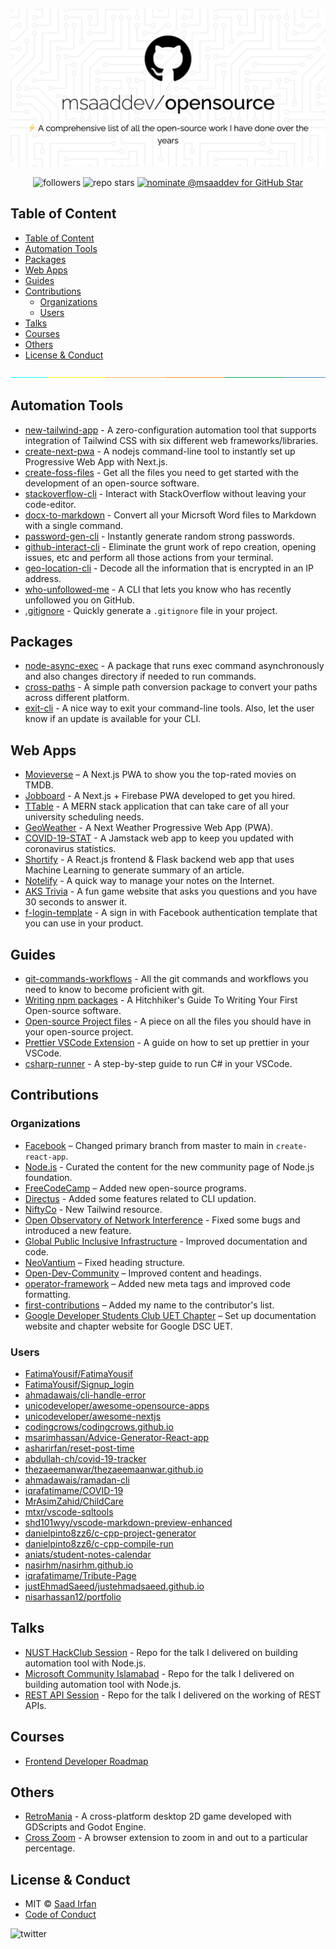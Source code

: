 ![opensource](assets/opensource.jpeg)

<div align="center">
	<img src="https://img.shields.io/github/followers/msaaddev?color=fad000&label=GitHub%20Followers&style=for-the-badge" alt="followers" />
	<img src="https://img.shields.io/github/stars/msaaddev?color=fad000&label=total%20repo%20stars&style=for-the-badge" alt="repo stars" />
	<a href="https://stars.github.com/nominate/">
		<img src="https://img.shields.io/badge/GitHub%20Star-Nominate%20%40msaaddev-fad000?style=for-the-badge" alt="nominate @msaaddev for GitHub Star" />
	</a>
</div>

## Table of Content
- [Table of Content](#table-of-content)
- [Automation Tools](#automation-tools)
- [Packages](#packages)
- [Web Apps](#web-apps)
- [Guides](#guides)
- [Contributions](#contributions)
	- [Organizations](#organizations)
	- [Users](#users)
- [Talks](#talks)
- [Courses](#courses)
- [Others](#others)
- [License & Conduct](#license--conduct)

![separator](assets/separate.jpeg)

## Automation Tools

- [new-tailwind-app](https://github.com/msaaddev/new-tailwind-app) - A zero-configuration automation tool that supports integration of Tailwind CSS with six different web frameworks/libraries.
- [create-next-pwa](https://github.com/msaaddev/create-next-pwa) - A nodejs command-line tool to instantly set up Progressive Web App with Next.js.
- [create-foss-files](https://github.com/msaaddev/create-foss-files) - Get all the files you need to get started with the development of an open-source software.
- [stackoverflow-cli](https://github.com/msaaddev/stackoverflow-cli) - Interact with StackOverflow without leaving your code-editor.
- [docx-to-markdown](https://github.com/msaaddev/docx-to-markdown) - Convert all your Micrsoft Word files to Markdown with a single command.
- [password-gen-cli](https://github.com/msaaddev/password-gen-cli) - Instantly generate random strong passwords.
- [github-interact-cli](https://github.com/msaaddev/github-interact-cli) - Eliminate the grunt work of repo creation, opening issues, etc and perform all those actions from your terminal.
- [geo-location-cli](https://github.com/msaaddev/geo-location-cli) - Decode all the information that is encrypted in an IP address.
- [who-unfollowed-me](https://github.com/msaaddev/who-unfollowed-me) - A CLI that lets you know who has recently unfollowed you on GitHub.
- [.gitignore](https://github.com/msaaddev/gitignore) - Quickly generate a `.gitignore` file in your project.

## Packages

- [node-async-exec](https://github.com/msaaddev/node-async-exec) - A package that runs exec command asynchronously and also changes directory if needed to run commands.
- [cross-paths](https://github.com/msaaddev/cross-paths) - A simple path conversion package to convert your paths across different platform.
- [exit-cli](https://github.com/msaaddev/exit-cli) - A nice way to exit your command-line tools. Also, let the user know if an update is available for your CLI.

## Web Apps

- [Movieverse](https://github.com/msaaddev/movieverse) – A Next.js PWA to show you the top-rated movies on TMDB.
- [Jobboard](https://github.com/msaaddev/jobboard) - A Next.js + Firebase PWA developed to get you hired.
- [TTable](https://github.com/msaaddev/TTable) - A MERN stack application that can take care of all your university scheduling needs.
- [GeoWeather](https://github.com/msaaddev/nextjs-weather-pwa) - A Next Weather Progressive Web App (PWA).
- [COVID-19-STAT](https://github.com/msaaddev/COVID-19-STAT) - A Jamstack web app to keep you updated with coronavirus statistics.
- [Shortify](https://github.com/msaaddev/Shortify) - A React.js frontend & Flask backend web app that uses Machine Learning to generate summary of an article.
- [Notelify](https://github.com/msaaddev/Notelify) - A quick way to manage your notes on the Internet.
- [AKS Trivia](https://github.com/msaaddev/aks-trivia) - A fun game website that asks you questions and you have 30 seconds to answer it.
- [f-login-template](https://github.com/msaaddev/f-login-template) - A sign in with Facebook authentication template that you can use in your product.

## Guides

- [git-commands-workflows](https://github.com/msaaddev/git-commands-workflows) - All the git commands and workflows you need to know to become proficient with git.
- [Writing npm packages](https://dev.to/msaaddev/hitchhiker-s-guide-to-writing-your-first-open-source-software-dh0) - A Hitchhiker's Guide To Writing Your First Open-source software.
- [Open-source Project files](https://dev.to/msaaddev/files-every-open-source-project-must-have-2mmm) - A piece on all the files you should have in your open-source project.
- [Prettier VSCode Extension](https://dev.to/msaaddev/make-your-code-look-pretty-prettier-591g) - A guide on how to set up prettier in your VSCode.
- [csharp-runner](https://github.com/msaaddev/csharp-runner) - A step-by-step guide to run C# in your VSCode.

## Contributions

### Organizations

- [Facebook](https://github.com/facebook/create-react-app/pull/11246) – Changed primary branch from master to main in `create-react-app`.
- [Node.js](https://github.com/nodejs/outreach/pulls?q=is%3Apr+msaaddev+is%3Aclosed) - Curated the content for the new community page of Node.js foundation.
- [FreeCodeCamp](https://github.com/freeCodeCamp/how-to-contribute-to-open-source/pull/573) – Added new open-source programs.
- [Directus](https://github.com/directus/directus/pulls?q=is%3Apr+is%3Aopen+msaaddev) - Added some features related to CLI updation.
- [NiftyCo](https://github.com/aniftyco/awesome-tailwindcss/pulls?q=is%3Apr+is%3Aopen+msaaddev) - New Tailwind resource.
- [Open Observatory of Network Interference](https://github.com/ooni/explorer/pulls?q=is%3Apr+is%3Aopen+msaaddev) - Fixed some bugs and introduced a new feature.
- [Global Public Inclusive Infrastructure](https://github.com/GPII/gpii-chrome-extension/pulls?q=is%3Apr+is%3Aopen+msaaddev) - Improved documentation and code.
- [NeoVantium](https://github.com/NeoVantium/NeoVantium.github.io/pull/1) – Fixed heading structure.
- [Open-Dev-Community](https://github.com/Open-Dev-Community/Hacktoberfest/pull/16) – Improved content and headings.
- [operator-framework](https://github.com/operator-framework/operator-framework.io/pull/22) – Added new meta tags and improved code formatting.
- [first-contributions](https://github.com/firstcontributions/first-contributions/pull/41449) – Added my name to the contributor's list.
- [Google Developer Students Club UET Chapter](https://github.com/dscuet) – Set up documentation website and chapter website for Google DSC UET.

### Users

- [FatimaYousif/FatimaYousif](https://github.com/FatimaYousif/FatimaYousif/pull/1)
- [FatimaYousif/Signup_login](https://github.com/FatimaYousif/Signup_login/pull/1)
- [ahmadawais/cli-handle-error](https://github.com/ahmadawais/cli-handle-error/pull/1)
- [unicodeveloper/awesome-opensource-apps](https://github.com/unicodeveloper/awesome-opensource-apps/pull/95)
- [unicodeveloper/awesome-nextjs](https://github.com/unicodeveloper/awesome-nextjs/pull/200)
- [codingcrows/codingcrows.github.io](https://github.com/codingcrows/codingcrows.github.io/pull/2)
- [msarimhassan/Advice-Generator-React-app](https://github.com/msarimhassan/Advice-Generator-React-app/pulls?q=is%3Apr+is%3Aclosed)
- [asharirfan/reset-post-time](https://github.com/asharirfan/reset-post-time/pull/2)
- [abdullah-ch/covid-19-tracker](https://github.com/abdullah-ch/covid-19-tracker/pull/1)
- [thezaeemanwar/thezaeemaanwar.github.io](https://github.com/thezaeemaanwar/thezaeemaanwar.github.io/pull/1)
- [ahmadawais/ramadan-cli](https://github.com/ahmadawais/ramadan-cli/pull/2)
- [iqrafatimame/COVID-19](https://github.com/iqrafatimame/COVID-19/pull/3)
- [MrAsimZahid/ChildCare](https://github.com/MrAsimZahid/ChildCare/pull/2)
- [mtxr/vscode-sqltools](https://github.com/mtxr/vscode-sqltools/pull/539)
- [shd101wyy/vscode-markdown-preview-enhanced](https://github.com/shd101wyy/vscode-markdown-preview-enhanced/pull/337)
- [danielpinto8zz6/c-cpp-project-generator](https://github.com/danielpinto8zz6/c-cpp-project-generator/pull/100)
- [danielpinto8zz6/c-cpp-compile-run](https://github.com/danielpinto8zz6/c-cpp-compile-run/pull/176)
- [aniats/student-notes-calendar](https://github.com/aniats/student-notes-calendar/pull/1)
- [nasirhm/nasirhm.github.io](https://github.com/nasirhm/nasirhm.github.io/pull/2)
- [iqrafatimame/Tribute-Page](https://github.com/iqrafatimame/Tribute-Page/pull/1)
- [justEhmadSaeed/justehmadsaeed.github.io](https://github.com/justEhmadSaeed/justehmadsaeed.github.io/pulls?q=is%3Apr+is%3Aclosed)
- [nisarhassan12/portfolio](https://github.com/nisarhassan12/portfolio/pull/3/files)

## Talks

- [NUST HackClub Session](https://github.com/msaaddev/hackclub-session) - Repo for the talk I delivered on building automation tool with Node.js.
- [Microsoft Community Islamabad](https://github.com/msaaddev/mlsa_session) - Repo for the talk I delivered on building automation tool with Node.js.
- [REST API Session](https://github.com/msaaddev/rest-api-session) - Repo for the talk I delivered on the working of REST APIs.

## Courses

- [Frontend Developer Roadmap](https://www.youtube.com/watch?v=l6U7pXfyuP4&list=PLjjqsCGTfaD7CVJqN3GQdxjHUxEAS1v6B)

## Others

- [RetroMania](https://github.com/msaaddev/RetroMania) - A cross-platform desktop 2D game developed with GDScripts and Godot Engine.
- [Cross Zoom](https://github.com/msaaddev/Cross-Zoom) - A browser extension to zoom in and out to a particular percentage.

## License & Conduct

- MIT © [Saad Irfan](https://github.com/msaaddev)
- [Code of Conduct](https://github.com/msaaddev/opensource/blob/master/code-of-conduct.md)

![twitter](https://img.shields.io/twitter/follow/msaaddev?style=social)
